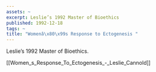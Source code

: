 ```yaml
---
assets: ~
excerpt: Leslie’s 1992 Master of Bioethics
published: 1992-12-18
tags: ~
title: "Womenâ\x80\x99s Response to Ectogenesis "
---
```

Leslie’s 1992 Master of Bioethics.

[[Women_s_Response_To_Ectogenesis_-_Leslie_Cannold]] 